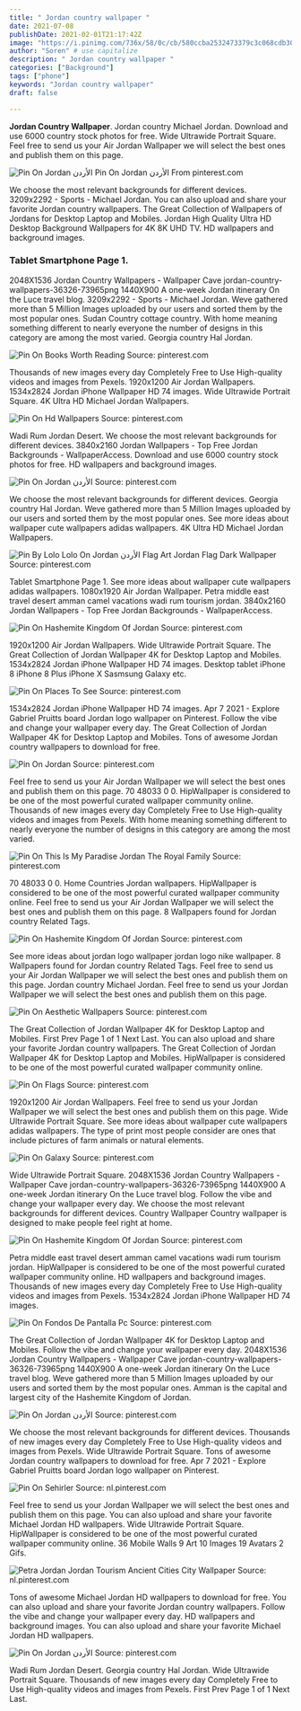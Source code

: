 ```yaml
---
title: " Jordan country wallpaper "
date: 2021-07-08
publishDate: 2021-02-01T21:17:42Z
image: "https://i.pinimg.com/736x/58/0c/cb/580ccba2532473379c3c068cdb3013b5.jpg"
author: "Soren" # use capitalize
description: " Jordan country wallpaper "
categories: ["Background"]
tags: ["phone"]
keywords: "Jordan country wallpaper"
draft: false

---
```



**Jordan Country Wallpaper**. Jordan country Michael Jordan. Download and use 6000 country stock photos for free. Wide Ultrawide Portrait Square. Feel free to send us your Air Jordan Wallpaper we will select the best ones and publish them on this page.

![Pin On Jordan الأردن](https://i.pinimg.com/564x/70/f5/46/70f5467eaec8815518175f9b3801f3ce.jpg "Pin On Jordan الأردن")
Pin On Jordan الأردن From pinterest.com


We choose the most relevant backgrounds for different devices. 3209x2292 - Sports - Michael Jordan. You can also upload and share your favorite Jordan country wallpapers. The Great Collection of Wallpapers of Jordans for Desktop Laptop and Mobiles. Jordan High Quality Ultra HD Desktop Background Wallpapers for 4K 8K UHD TV. HD wallpapers and background images.

### Tablet Smartphone Page 1.

2048X1536 Jordan Country Wallpapers - Wallpaper Cave jordan-country-wallpapers-36326-73965png 1440X900 A one-week Jordan itinerary On the Luce travel blog. 3209x2292 - Sports - Michael Jordan. Weve gathered more than 5 Million Images uploaded by our users and sorted them by the most popular ones. Sudan Country cottage country. With home meaning something different to nearly everyone the number of designs in this category are among the most varied. Georgia country Hal Jordan.


![Pin On Books Worth Reading](https://i.pinimg.com/originals/9c/f7/ab/9cf7abdb5d1964d585933118c125d12e.jpg "Pin On Books Worth Reading")
Source: pinterest.com

Thousands of new images every day Completely Free to Use High-quality videos and images from Pexels. 1920x1200 Air Jordan Wallpapers. 1534x2824 Jordan iPhone Wallpaper HD 74 images. Wide Ultrawide Portrait Square. 4K Ultra HD Michael Jordan Wallpapers.

![Pin On Hd Wallpapers](https://i.pinimg.com/originals/89/fc/fb/89fcfb7a389c136a073ef46a841cfbee.jpg "Pin On Hd Wallpapers")
Source: pinterest.com

Wadi Rum Jordan Desert. We choose the most relevant backgrounds for different devices. 3840x2160 Jordan Wallpapers - Top Free Jordan Backgrounds - WallpaperAccess. Download and use 6000 country stock photos for free. HD wallpapers and background images.

![Pin On Jordan الأردن](https://i.pinimg.com/474x/6e/27/8c/6e278c44d923ebc1592afb891459ed52.jpg "Pin On Jordan الأردن")
Source: pinterest.com

We choose the most relevant backgrounds for different devices. Georgia country Hal Jordan. Weve gathered more than 5 Million Images uploaded by our users and sorted them by the most popular ones. See more ideas about wallpaper cute wallpapers adidas wallpapers. 4K Ultra HD Michael Jordan Wallpapers.

![Pin By Lolo Lolo On Jordan الأردن Flag Art Jordan Flag Dark Wallpaper](https://i.pinimg.com/originals/18/1b/34/181b34b2491a98067b3f6ad782e2c4f6.jpg "Pin By Lolo Lolo On Jordan الأردن Flag Art Jordan Flag Dark Wallpaper")
Source: pinterest.com

Tablet Smartphone Page 1. See more ideas about wallpaper cute wallpapers adidas wallpapers. 1080x1920 Air Jordan Wallpaper. Petra middle east travel desert amman camel vacations wadi rum tourism jordan. 3840x2160 Jordan Wallpapers - Top Free Jordan Backgrounds - WallpaperAccess.

![Pin On Hashemite Kingdom Of Jordan](https://i.pinimg.com/originals/8f/28/28/8f2828ccc3b55eaafe074346b6f9c606.jpg "Pin On Hashemite Kingdom Of Jordan")
Source: pinterest.com

1920x1200 Air Jordan Wallpapers. Wide Ultrawide Portrait Square. The Great Collection of Jordan Wallpaper 4K for Desktop Laptop and Mobiles. 1534x2824 Jordan iPhone Wallpaper HD 74 images. Desktop tablet iPhone 8 iPhone 8 Plus iPhone X Sasmsung Galaxy etc.

![Pin On Places To See](https://i.pinimg.com/originals/0b/62/aa/0b62aa68bf44ab3314cb5321bfd65120.jpg "Pin On Places To See")
Source: pinterest.com

1534x2824 Jordan iPhone Wallpaper HD 74 images. Apr 7 2021 - Explore Gabriel Pruitts board Jordan logo wallpaper on Pinterest. Follow the vibe and change your wallpaper every day. The Great Collection of Jordan Wallpaper 4K for Desktop Laptop and Mobiles. Tons of awesome Jordan country wallpapers to download for free.

![Pin On Jordan](https://i.pinimg.com/originals/96/e4/fb/96e4fb1c85d2f0f44529c722188260f3.jpg "Pin On Jordan")
Source: pinterest.com

Feel free to send us your Air Jordan Wallpaper we will select the best ones and publish them on this page. 70 48033 0 0. HipWallpaper is considered to be one of the most powerful curated wallpaper community online. Thousands of new images every day Completely Free to Use High-quality videos and images from Pexels. With home meaning something different to nearly everyone the number of designs in this category are among the most varied.

![Pin On This Is My Paradise Jordan The Royal Family](https://i.pinimg.com/originals/1e/bb/e0/1ebbe06e8ab9a62ade46e378ff3f741d.jpg "Pin On This Is My Paradise Jordan The Royal Family")
Source: pinterest.com

70 48033 0 0. Home Countries Jordan wallpapers. HipWallpaper is considered to be one of the most powerful curated wallpaper community online. Feel free to send us your Air Jordan Wallpaper we will select the best ones and publish them on this page. 8 Wallpapers found for Jordan country Related Tags.

![Pin On Hashemite Kingdom Of Jordan](https://i.pinimg.com/originals/d8/bb/47/d8bb47dadeb3382e33c60bbc2286da99.jpg "Pin On Hashemite Kingdom Of Jordan")
Source: pinterest.com

See more ideas about jordan logo wallpaper jordan logo nike wallpaper. 8 Wallpapers found for Jordan country Related Tags. Feel free to send us your Air Jordan Wallpaper we will select the best ones and publish them on this page. Jordan country Michael Jordan. Feel free to send us your Jordan Wallpaper we will select the best ones and publish them on this page.

![Pin On Aesthetic Wallpapers](https://i.pinimg.com/originals/8c/67/a1/8c67a14b9fc319a0bb12ec5c977e61a4.jpg "Pin On Aesthetic Wallpapers")
Source: pinterest.com

The Great Collection of Jordan Wallpaper 4K for Desktop Laptop and Mobiles. First Prev Page 1 of 1 Next Last. You can also upload and share your favorite Jordan country wallpapers. The Great Collection of Jordan Wallpaper 4K for Desktop Laptop and Mobiles. HipWallpaper is considered to be one of the most powerful curated wallpaper community online.

![Pin On Flags](https://i.pinimg.com/originals/b5/3c/14/b53c14774310cf8b4878f471b148119c.jpg "Pin On Flags")
Source: pinterest.com

1920x1200 Air Jordan Wallpapers. Feel free to send us your Jordan Wallpaper we will select the best ones and publish them on this page. Wide Ultrawide Portrait Square. See more ideas about wallpaper cute wallpapers adidas wallpapers. The type of print most people consider are ones that include pictures of farm animals or natural elements.

![Pin On Galaxy](https://i.pinimg.com/originals/6b/88/58/6b8858d854406cf0d14e08e4aef7ec42.jpg "Pin On Galaxy")
Source: pinterest.com

Wide Ultrawide Portrait Square. 2048X1536 Jordan Country Wallpapers - Wallpaper Cave jordan-country-wallpapers-36326-73965png 1440X900 A one-week Jordan itinerary On the Luce travel blog. Follow the vibe and change your wallpaper every day. We choose the most relevant backgrounds for different devices. Country Wallpaper Country wallpaper is designed to make people feel right at home.

![Pin On Hashemite Kingdom Of Jordan](https://i.pinimg.com/originals/76/2f/5b/762f5b7e75c38c1e188a4d9ee0aea7ae.jpg "Pin On Hashemite Kingdom Of Jordan")
Source: pinterest.com

Petra middle east travel desert amman camel vacations wadi rum tourism jordan. HipWallpaper is considered to be one of the most powerful curated wallpaper community online. HD wallpapers and background images. Thousands of new images every day Completely Free to Use High-quality videos and images from Pexels. 1534x2824 Jordan iPhone Wallpaper HD 74 images.

![Pin On Fondos De Pantalla Pc](https://i.pinimg.com/736x/f9/fc/1d/f9fc1daf5bab82fd59ca38328e107963.jpg "Pin On Fondos De Pantalla Pc")
Source: pinterest.com

The Great Collection of Jordan Wallpaper 4K for Desktop Laptop and Mobiles. Follow the vibe and change your wallpaper every day. 2048X1536 Jordan Country Wallpapers - Wallpaper Cave jordan-country-wallpapers-36326-73965png 1440X900 A one-week Jordan itinerary On the Luce travel blog. Weve gathered more than 5 Million Images uploaded by our users and sorted them by the most popular ones. Amman is the capital and largest city of the Hashemite Kingdom of Jordan.

![Pin On Jordan الأردن](https://i.pinimg.com/564x/70/f5/46/70f5467eaec8815518175f9b3801f3ce.jpg "Pin On Jordan الأردن")
Source: pinterest.com

We choose the most relevant backgrounds for different devices. Thousands of new images every day Completely Free to Use High-quality videos and images from Pexels. Wide Ultrawide Portrait Square. Tons of awesome Jordan country wallpapers to download for free. Apr 7 2021 - Explore Gabriel Pruitts board Jordan logo wallpaper on Pinterest.

![Pin On Sehirler](https://i.pinimg.com/originals/59/28/2b/59282bfc0d2a8f67ef7e13fecc157d01.png "Pin On Sehirler")
Source: nl.pinterest.com

Feel free to send us your Jordan Wallpaper we will select the best ones and publish them on this page. You can also upload and share your favorite Michael Jordan HD wallpapers. Wide Ultrawide Portrait Square. HipWallpaper is considered to be one of the most powerful curated wallpaper community online. 36 Mobile Walls 9 Art 10 Images 19 Avatars 2 Gifs.

![Petra Jordan Jordan Tourism Ancient Cities City Wallpaper](https://i.pinimg.com/originals/80/1a/e0/801ae074417e5133d371ba97e8976d44.jpg "Petra Jordan Jordan Tourism Ancient Cities City Wallpaper")
Source: nl.pinterest.com

Tons of awesome Michael Jordan HD wallpapers to download for free. You can also upload and share your favorite Jordan country wallpapers. Follow the vibe and change your wallpaper every day. HD wallpapers and background images. You can also upload and share your favorite Michael Jordan HD wallpapers.

![Pin On Jordan الأردن](https://i.pinimg.com/736x/58/0c/cb/580ccba2532473379c3c068cdb3013b5.jpg "Pin On Jordan الأردن")
Source: pinterest.com

Wadi Rum Jordan Desert. Georgia country Hal Jordan. Wide Ultrawide Portrait Square. Thousands of new images every day Completely Free to Use High-quality videos and images from Pexels. First Prev Page 1 of 1 Next Last.

